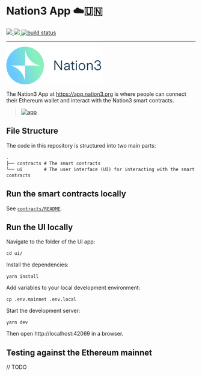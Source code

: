 # Nation3 App ☁️🇺🇳

<a href="https://github.com/nation3/app/graphs/contributors" alt="Contributors">
  <img src="https://img.shields.io/github/contributors/nation3/app" />
</a>
<a href="https://github.com/nation3/app/pulse" alt="Activity">
  <img src="https://img.shields.io/github/commit-activity/m/nation3/app" />
</a>
<a href="https://circleci.com/gh/nation3/app/tree/main">
  <img src="https://img.shields.io/circleci/project/github/nation3/app/main" alt="build status">
</a>

---

[![](/ui/public/logo.svg)](https://app.nation3.org)

The Nation3 App at https://app.nation3.org is where people can connect their Ethereum wallet and interact with the Nation3 smart contracts.

> [![app](https://user-images.githubusercontent.com/95955389/169034356-f1fdb540-d65b-4c1b-bd4d-21c76f7f8af3.png)](https://app.nation3.org)

## File Structure

The code in this repository is structured into two main parts:

```
.
├── contracts # The smart contracts
└── ui        # The user interface (UI) for interacting with the smart contracts
```

## Run the smart contracts locally

See [`contracts/README`](https://github.com/nation3/app/blob/main/contracts/README.md).

## Run the UI locally

Navigate to the folder of the UI app:
```
cd ui/
```

Install the dependencies:
```
yarn install
```

Add variables to your local development environment:
```
cp .env.mainnet .env.local
```

Start the development server:
```
yarn dev
```

Then open http://localhost:42069 in a browser.

## Testing against the Ethereum mainnet

// TODO

